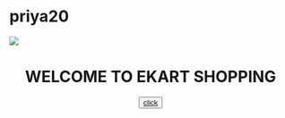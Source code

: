 # priya20
<!DOCTYPE html>
<html>
<head>
<title>Homepage</title>
</head>
<body>
<img src="https://upload.wikimedia.org/wikipedia/en/b/b6/E-kart-logo.png">
<center><h1>WELCOME TO EKART SHOPPING</h1></center>
<center><button><a href="https://shoppingekart.com/">click</a></button></center>
</body>
</html>
